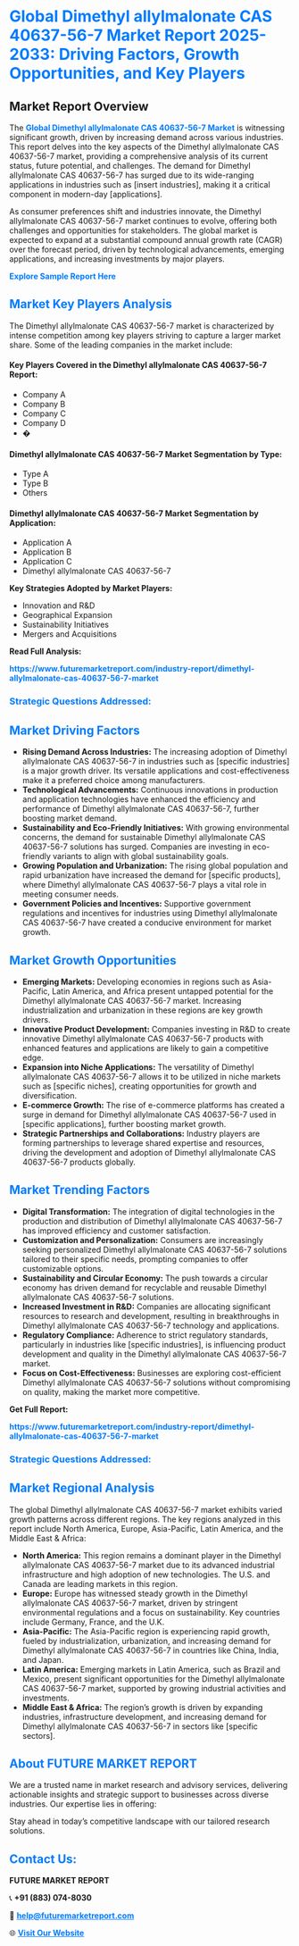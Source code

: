 <h1 style="color: #007BFF;">Global Dimethyl allylmalonate CAS 40637-56-7 Market Report 2025-2033: Driving Factors, Growth Opportunities, and Key Players</h1>

<section id="overview">
<h2>Market Report Overview</h2>
<p>The <a href="https://www.futuremarketreport.com/industry-report/dimethyl-allylmalonate-cas-40637-56-7-market" style="color: #007BFF; text-decoration: none;"><strong>Global Dimethyl allylmalonate CAS 40637-56-7 Market</strong></a> is witnessing significant growth, driven by increasing demand across various industries. This report delves into the key aspects of the Dimethyl allylmalonate CAS 40637-56-7 market, providing a comprehensive analysis of its current status, future potential, and challenges. The demand for Dimethyl allylmalonate CAS 40637-56-7 has surged due to its wide-ranging applications in industries such as [insert industries], making it a critical component in modern-day [applications].</p>
<p>As consumer preferences shift and industries innovate, the Dimethyl allylmalonate CAS 40637-56-7 market continues to evolve, offering both challenges and opportunities for stakeholders. The global market is expected to expand at a substantial compound annual growth rate (CAGR) over the forecast period, driven by technological advancements, emerging applications, and increasing investments by major players.</p>
</section>

<section id="overview">
<p><a href="https://www.futuremarketreport.com/request-sample/reportId=111791" style="color: #007BFF; text-decoration: none;"><strong>Explore Sample Report Here</strong></a></p>
</section>

<section id="key-players">
<h2 style="color: #007BFF;">Market Key Players Analysis</h2>
<p>The Dimethyl allylmalonate CAS 40637-56-7 market is characterized by intense competition among key players striving to capture a larger market share. Some of the leading companies in the market include:</p>
<h4>Key Players Covered in the Dimethyl allylmalonate CAS 40637-56-7 Report:</h4>
<ul><li>Company A</li><li>Company B</li><li>Company C</li><li>Company D</li><li>�</li></ul>
<h4>Dimethyl allylmalonate CAS 40637-56-7 Market Segmentation by Type:</h4>
<ul><li>Type A</li><li>Type B</li><li>Others</li></ul>

<h4>Dimethyl allylmalonate CAS 40637-56-7 Market Segmentation by Application:</h4>
<ul><li>Application A</li><li>Application B</li><li>Application C</li><li>Dimethyl allylmalonate CAS 40637-56-7</li></ul>
<p><strong>Key Strategies Adopted by Market Players:</strong></p>
<ul>
<li>Innovation and R&D</li>
<li>Geographical Expansion</li>
<li>Sustainability Initiatives</li>
<li>Mergers and Acquisitions</li>
</ul>
</section>

<section>
<p><strong>Read Full Analysis: </strong></p><a href="https://www.futuremarketreport.com/industry-report/dimethyl-allylmalonate-cas-40637-56-7-market" style="color: #007BFF; text-decoration: none;"><strong>https://www.futuremarketreport.com/industry-report/dimethyl-allylmalonate-cas-40637-56-7-market</strong></a>
<h3 style="color: #007BFF;">Strategic Questions Addressed:</h3>
</section>

<section id="driving-factors">
<h2 style="color: #007BFF;">Market Driving Factors</h2>
<ul>
<li><strong>Rising Demand Across Industries:</strong> The increasing adoption of Dimethyl allylmalonate CAS 40637-56-7 in industries such as [specific industries] is a major growth driver. Its versatile applications and cost-effectiveness make it a preferred choice among manufacturers.</li>
<li><strong>Technological Advancements:</strong> Continuous innovations in production and application technologies have enhanced the efficiency and performance of Dimethyl allylmalonate CAS 40637-56-7, further boosting market demand.</li>
<li><strong>Sustainability and Eco-Friendly Initiatives:</strong> With growing environmental concerns, the demand for sustainable Dimethyl allylmalonate CAS 40637-56-7 solutions has surged. Companies are investing in eco-friendly variants to align with global sustainability goals.</li>
<li><strong>Growing Population and Urbanization:</strong> The rising global population and rapid urbanization have increased the demand for [specific products], where Dimethyl allylmalonate CAS 40637-56-7 plays a vital role in meeting consumer needs.</li>
<li><strong>Government Policies and Incentives:</strong> Supportive government regulations and incentives for industries using Dimethyl allylmalonate CAS 40637-56-7 have created a conducive environment for market growth.</li>
</ul>
</section>

<section id="growth-opportunities">
<h2 style="color: #007BFF;">Market Growth Opportunities</h2>
<ul>
<li><strong>Emerging Markets:</strong> Developing economies in regions such as Asia-Pacific, Latin America, and Africa present untapped potential for the Dimethyl allylmalonate CAS 40637-56-7 market. Increasing industrialization and urbanization in these regions are key growth drivers.</li>
<li><strong>Innovative Product Development:</strong> Companies investing in R&D to create innovative Dimethyl allylmalonate CAS 40637-56-7 products with enhanced features and applications are likely to gain a competitive edge.</li>
<li><strong>Expansion into Niche Applications:</strong> The versatility of Dimethyl allylmalonate CAS 40637-56-7 allows it to be utilized in niche markets such as [specific niches], creating opportunities for growth and diversification.</li>
<li><strong>E-commerce Growth:</strong> The rise of e-commerce platforms has created a surge in demand for Dimethyl allylmalonate CAS 40637-56-7 used in [specific applications], further boosting market growth.</li>
<li><strong>Strategic Partnerships and Collaborations:</strong> Industry players are forming partnerships to leverage shared expertise and resources, driving the development and adoption of Dimethyl allylmalonate CAS 40637-56-7 products globally.</li>
</ul>
</section>

<section id="trending-factors">
<h2 style="color: #007BFF;">Market Trending Factors</h2>
<ul>
<li><strong>Digital Transformation:</strong> The integration of digital technologies in the production and distribution of Dimethyl allylmalonate CAS 40637-56-7 has improved efficiency and customer satisfaction.</li>
<li><strong>Customization and Personalization:</strong> Consumers are increasingly seeking personalized Dimethyl allylmalonate CAS 40637-56-7 solutions tailored to their specific needs, prompting companies to offer customizable options.</li>
<li><strong>Sustainability and Circular Economy:</strong> The push towards a circular economy has driven demand for recyclable and reusable Dimethyl allylmalonate CAS 40637-56-7 solutions.</li>
<li><strong>Increased Investment in R&D:</strong> Companies are allocating significant resources to research and development, resulting in breakthroughs in Dimethyl allylmalonate CAS 40637-56-7 technology and applications.</li>
<li><strong>Regulatory Compliance:</strong> Adherence to strict regulatory standards, particularly in industries like [specific industries], is influencing product development and quality in the Dimethyl allylmalonate CAS 40637-56-7 market.</li>
<li><strong>Focus on Cost-Effectiveness:</strong> Businesses are exploring cost-efficient Dimethyl allylmalonate CAS 40637-56-7 solutions without compromising on quality, making the market more competitive.</li>
</ul>
</section>

<section>
<p><strong>Get Full Report: </strong></p><a href="https://www.futuremarketreport.com/industry-report/dimethyl-allylmalonate-cas-40637-56-7-market" style="color: #007BFF; text-decoration: none;"><strong>https://www.futuremarketreport.com/industry-report/dimethyl-allylmalonate-cas-40637-56-7-market</strong></a>
<h3 style="color: #007BFF;">Strategic Questions Addressed:</h3>
</section>


<section id="regional-analysis">
<h2 style="color: #007BFF;">Market Regional Analysis</h2>
<p>The global Dimethyl allylmalonate CAS 40637-56-7 market exhibits varied growth patterns across different regions. The key regions analyzed in this report include North America, Europe, Asia-Pacific, Latin America, and the Middle East & Africa:</p>
<ul>
<li><strong>North America:</strong> This region remains a dominant player in the Dimethyl allylmalonate CAS 40637-56-7 market due to its advanced industrial infrastructure and high adoption of new technologies. The U.S. and Canada are leading markets in this region.</li>
<li><strong>Europe:</strong> Europe has witnessed steady growth in the Dimethyl allylmalonate CAS 40637-56-7 market, driven by stringent environmental regulations and a focus on sustainability. Key countries include Germany, France, and the U.K.</li>
<li><strong>Asia-Pacific:</strong> The Asia-Pacific region is experiencing rapid growth, fueled by industrialization, urbanization, and increasing demand for Dimethyl allylmalonate CAS 40637-56-7 in countries like China, India, and Japan.</li>
<li><strong>Latin America:</strong> Emerging markets in Latin America, such as Brazil and Mexico, present significant opportunities for the Dimethyl allylmalonate CAS 40637-56-7 market, supported by growing industrial activities and investments.</li>
<li><strong>Middle East & Africa:</strong> The region’s growth is driven by expanding industries, infrastructure development, and increasing demand for Dimethyl allylmalonate CAS 40637-56-7 in sectors like [specific sectors].</li>
</ul>
</section>

<footer>
<h2 style="color: #007BFF;">About FUTURE MARKET REPORT</h2>
<p>We are a trusted name in market research and advisory services, delivering actionable insights and strategic support to businesses across diverse industries. Our expertise lies in offering:</p>

<p>Stay ahead in today’s competitive landscape with our tailored research solutions.</p>

<h2 style="color: #007BFF;">Contact Us:</h2>
<p><strong>FUTURE MARKET REPORT</strong></p>
<p>📞 <strong>+91 (883) 074-8030</strong></p>
<p>📧 <strong><a href="mailto:help@futuremarketreport.com" style="color: #007BFF;">help@futuremarketreport.com</a></strong></p>
<p>🌐 <strong><a href="https://www.futuremarketreport.com/" style="color: #007BFF;">Visit Our Website</a></strong></p>
</footer>